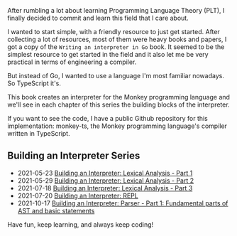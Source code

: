 <div class="series">
After rumbling a lot about learning Programming Language Theory (PLT), I finally decided to commit and learn this field that I care about.

I wanted to start simple, with a friendly resource to just get started. After collecting a lot of resources, most of them were heavy books and papers, I got a copy of the `Writing an interpreter in Go` book. It seemed to be the simplest resource to get started in the field and it also let me be very practical in terms of engineering a compiler.

But instead of Go, I wanted to use a language I'm most familiar nowadays. So TypeScript it's.

This book creates an interpreter for the Monkey programming language and we'll see in each chapter of this series the building blocks of the interpreter.

If you want to see the code, I have a public Github repository for this implementation: monkey-ts, the Monkey programming language's compiler written in TypeScript.

## Building an Interpreter Series

- <time class="date">2021-05-23</time> <span>[Building an Interpreter: Lexical Analysis - Part 1](/series/building-an-interpreter/lexical-analysis-part-1)</span>
- <time class="date">2021-05-29</time> <span>[Building an Interpreter: Lexical Analysis - Part 2](/series/building-an-interpreter/lexical-analysis-part-2)</span>
- <time class="date">2021-07-18</time> <span>[Building an Interpreter: Lexical Analysis - Part 3](/series/building-an-interpreter/lexical-analysis-part-3)</span>
- <time class="date">2021-07-20</time> <span>[Building an Interpreter: REPL](/series/building-an-interpreter/repl)</span>
- <time class="date">2021-10-17</time> <span>[Building an Interpreter: Parser - Part 1: Fundamental parts of AST and basic statements](/series/building-an-interpreter/parser-part-1)</span>

Have fun, keep learning, and always keep coding!

</div>

